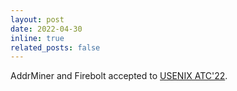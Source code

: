 ```yaml
---
layout: post
date: 2022-04-30
inline: true
related_posts: false
---
```


AddrMiner and Firebolt accepted to [USENIX ATC'22](https://www.usenix.org/conference/atc22).
